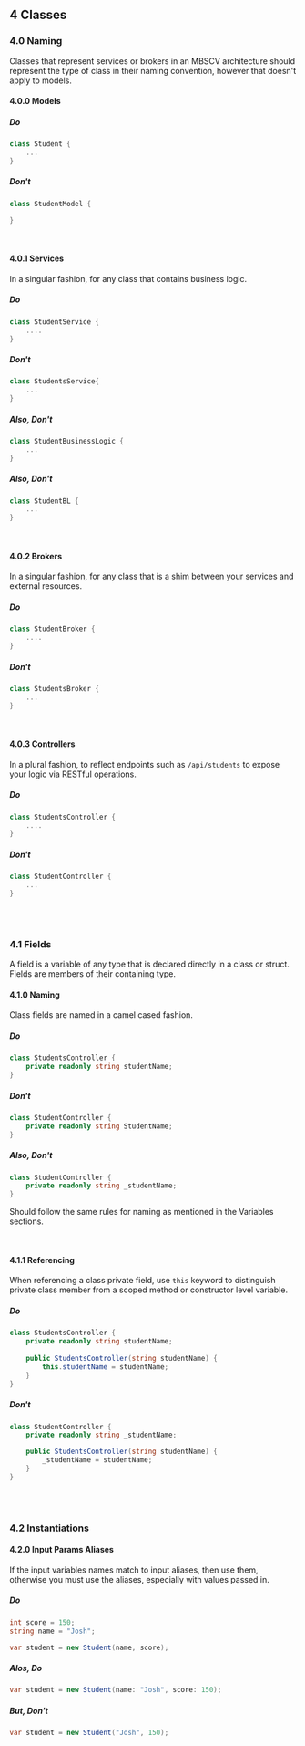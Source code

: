 ## 4 Classes

### 4.0 Naming
Classes that represent services or brokers in an MBSCV architecture should represent the type of class in their naming convention, however that doesn't apply to models.

#### 4.0.0 Models
##### Do
```cs
class Student {
	...
}
```
##### Don't
```cs
class StudentModel {

}
```
<br />

#### 4.0.1 Services
In a singular fashion, for any class that contains business logic.
##### Do
```cs
class StudentService {
	....
}
```
##### Don't
```cs
class StudentsService{
	...
}
```
##### Also, Don't
```cs 
class StudentBusinessLogic {
	...
}
```
##### Also, Don't
```cs
class StudentBL {
	...
}
```
<br />

#### 4.0.2 Brokers
In a singular fashion, for any class that is a shim between your services and external resources.
##### Do
```cs
class StudentBroker {
	....
}
```
##### Don't
```cs
class StudentsBroker {
	...
}
```
<br />

#### 4.0.3 Controllers
In a plural fashion, to reflect endpoints such as ```/api/students``` to expose your logic via RESTful operations.
##### Do
```cs
class StudentsController {
	....
}
```
##### Don't
```cs
class StudentController {
	...
}
```

<br /> <br />
### 4.1 Fields
A field is a variable of any type that is declared directly in a class or struct. Fields are members of their containing type.

#### 4.1.0 Naming
Class fields are named in a camel cased fashion.
##### Do
```cs
class StudentsController {
	private readonly string studentName;
}
```
##### Don't
```cs
class StudentController {
	private readonly string StudentName;
}
```
##### Also, Don't
```cs
class StudentController {
	private readonly string _studentName;
}
```
Should follow the same rules for naming as mentioned in the Variables sections.

<br />

#### 4.1.1 Referencing
When referencing a class private field, use ```this``` keyword to distinguish private class member from a scoped method or constructor level variable.
##### Do
```cs
class StudentsController {
	private readonly string studentName;
	
	public StudentsController(string studentName) {
		this.studentName = studentName;
	}
}
```
##### Don't
```cs
class StudentController {
	private readonly string _studentName;

	public StudentsController(string studentName) {
		_studentName = studentName;
	}
}
```

<br /> <br />
### 4.2 Instantiations
#### 4.2.0 Input Params Aliases
If the input variables names match to input aliases, then use them, otherwise you must use the aliases, especially with values passed in.

##### Do
```cs
int score = 150;
string name = "Josh";

var student = new Student(name, score);

```

##### Alos, Do
```cs
var student = new Student(name: "Josh", score: 150);

```

##### But, Don't
```cs
var student = new Student("Josh", 150);

```



